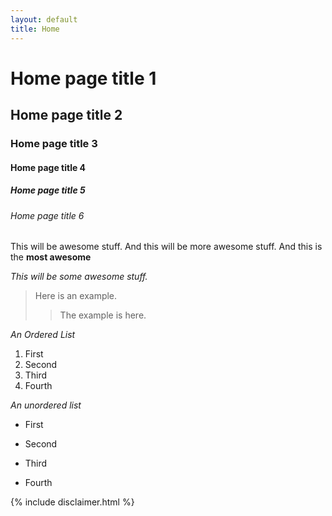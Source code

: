 ```yaml
---
layout: default
title: Home
---
```


# Home page title 1

## Home page title 2

### Home page title 3

#### Home page title 4

##### Home page title 5

###### Home page title 6

This will be awesome stuff.
And this will be more awesome stuff.
And this is the **most awesome**

*This will be some awesome stuff.*

> Here is an example.
>> The example is here.

*An Ordered List*
1. First
2. Second
3. Third
4. Fourth

*An unordered list*
- First
- Second
- Third
- Fourth

    <html>
      <head>
      </head>
    </html>

{% include disclaimer.html %}
